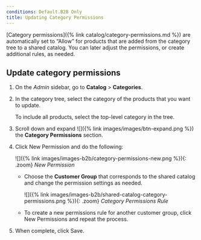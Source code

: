```yaml
---
conditions: Default.B2B Only
title: Updating Category Permissions
---
```


[Category permissions]({% link catalog/category-permissions.md %}) are automatically set to “Allow” for products that are added from the category tree to a shared catalog. You can later adjust the permissions, or create additional rules, as needed.

## Update category permissions

1. On the _Admin_ sidebar, go to **Catalog** > **Categories**.

1. In the category tree, select the category of the products that you want to update.

   To include all products, select the top-level category in the tree.

1. Scroll down and expand ![]({% link images/images/btn-expand.png %}) the **Category Permissions** section.

1. Click <span class="btn">New Permission</span> and do the following:

    ![]({% link images/images-b2b/category-permissions-new.png %}){: .zoom}
    *New Permission*

    * Choose the **Customer Group** that corresponds to the shared catalog and change the permission settings as needed.

      ![]({% link images/images-b2b/shared-catalog-category-permissions.png %}){: .zoom}
      *Category Permissions Rule*

    * To create a new permissions rule for another customer group, click <span class="btn">New Permissions</span> and repeat the process.

1. When complete, click <span class="btn">Save</span>.
